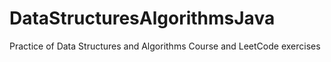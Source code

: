 # DataStructuresAlgorithmsJava
Practice of Data Structures and Algorithms Course and LeetCode exercises
